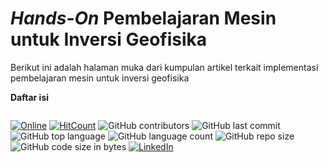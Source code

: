 # *Hands-On* Pembelajaran Mesin untuk Inversi Geofisika

Berikut ini adalah halaman muka dari kumpulan artikel terkait implementasi pembelajaran mesin untuk inversi geofisika

**Daftar isi**

```{tableofcontents}
```
[![Online](https://img.shields.io/badge/read-online-green.svg)](https://mheriyanto.dev/mlgi)
[![HitCount](http://hits.dwyl.com/ezygeo-ai/mlgi.svg)](http://hits.dwyl.com/ezygeo-ai/mlgi)
![GitHub contributors](https://img.shields.io/github/contributors/ezygeo-ai/mlgi)
![GitHub last commit](https://img.shields.io/github/last-commit/ezygeo-ai/mlgi)
![GitHub top language](https://img.shields.io/github/languages/top/ezygeo-ai/mlgi)
![GitHub language count](https://img.shields.io/github/languages/count/ezygeo-ai/mlgi)
![GitHub repo size](https://img.shields.io/github/repo-size/ezygeo-ai/mlgi)
![GitHub code size in bytes](https://img.shields.io/github/languages/code-size/ezygeo-ai/mlgi)
[![LinkedIn](https://img.shields.io/badge/-LinkedIn-black.svg?style=flat&logo=linkedin&colorB=555)](https://www.linkedin.com/company/28696953)
